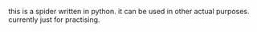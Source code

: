 this is a spider written in python.
it can be used in other actual purposes.
currently just for practising.
